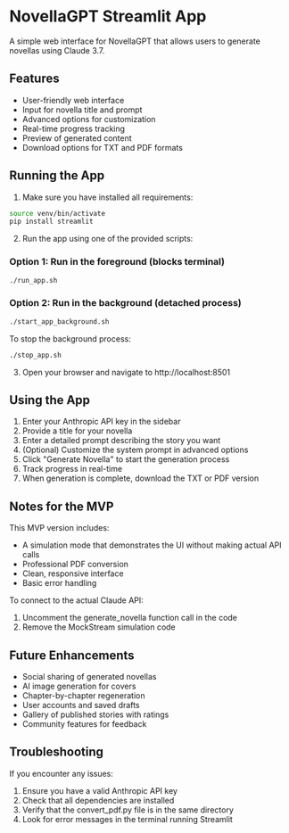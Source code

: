 # NovellaGPT Streamlit App

A simple web interface for NovellaGPT that allows users to generate novellas using Claude 3.7.

## Features

- User-friendly web interface
- Input for novella title and prompt
- Advanced options for customization
- Real-time progress tracking
- Preview of generated content
- Download options for TXT and PDF formats

## Running the App

1. Make sure you have installed all requirements:
```bash
source venv/bin/activate
pip install streamlit
```

2. Run the app using one of the provided scripts:

### Option 1: Run in the foreground (blocks terminal)
```bash
./run_app.sh
```

### Option 2: Run in the background (detached process)
```bash
./start_app_background.sh
```
To stop the background process:
```bash
./stop_app.sh
```

3. Open your browser and navigate to http://localhost:8501

## Using the App

1. Enter your Anthropic API key in the sidebar
2. Provide a title for your novella
3. Enter a detailed prompt describing the story you want
4. (Optional) Customize the system prompt in advanced options
5. Click "Generate Novella" to start the generation process
6. Track progress in real-time
7. When generation is complete, download the TXT or PDF version

## Notes for the MVP

This MVP version includes:
- A simulation mode that demonstrates the UI without making actual API calls
- Professional PDF conversion
- Clean, responsive interface
- Basic error handling

To connect to the actual Claude API:
1. Uncomment the generate_novella function call in the code
2. Remove the MockStream simulation code

## Future Enhancements

- Social sharing of generated novellas
- AI image generation for covers
- Chapter-by-chapter regeneration
- User accounts and saved drafts
- Gallery of published stories with ratings
- Community features for feedback

## Troubleshooting

If you encounter any issues:
1. Ensure you have a valid Anthropic API key
2. Check that all dependencies are installed
3. Verify that the convert_pdf.py file is in the same directory
4. Look for error messages in the terminal running Streamlit